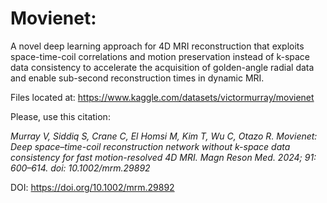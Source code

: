 # Movienet: 
A novel deep learning approach for 4D MRI reconstruction that exploits space-time-coil correlations and motion preservation instead of k-space data consistency to accelerate the acquisition of golden-angle radial data and enable sub-second reconstruction times in dynamic MRI.

Files located at: https://www.kaggle.com/datasets/victormurray/movienet

Please, use this citation:

_Murray V, Siddiq S, Crane C, El Homsi M, Kim T, Wu C, Otazo R. Movienet: Deep space–time-coil reconstruction network without k-space data consistency for fast motion-resolved 4D MRI. Magn Reson Med. 2024; 91: 600–614. doi: 10.1002/mrm.29892_

DOI: https://doi.org/10.1002/mrm.29892
